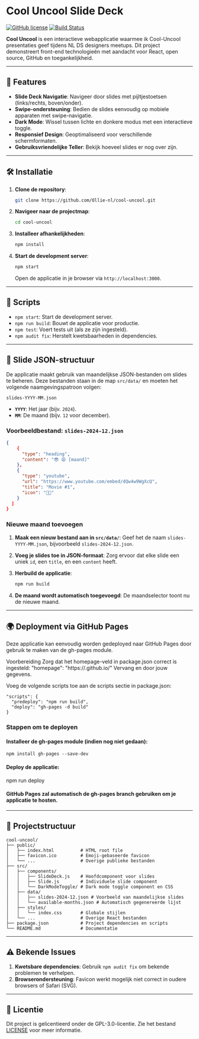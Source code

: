 # Cool Uncool Slide Deck

[![GitHub license](https://img.shields.io/badge/license-MIT-blue.svg)](https://github.com/Ollie-nl/cool-uncool/blob/main/LICENSE)
[![Build Status](https://img.shields.io/badge/build-passing-brightgreen)]()

**Cool Uncool** is een interactieve webapplicatie waarmee ik Cool-Uncool presentaties geef tijdens NL DS designers meetups. Dit project demonstreert front-end technologieën met aandacht voor React, open source, GitHub en toegankelijkheid.

---

## 🚀 **Features**

- **Slide Deck Navigatie**: Navigeer door slides met pijltjestoetsen (links/rechts, boven/onder).
- **Swipe-ondersteuning**: Bedien de slides eenvoudig op mobiele apparaten met swipe-navigatie.
- **Dark Mode**: Wissel tussen lichte en donkere modus met een interactieve toggle.
- **Responsief Design**: Geoptimaliseerd voor verschillende schermformaten.
- **Gebruiksvriendelijke Teller**: Bekijk hoeveel slides er nog over zijn.

---

## 🛠️ **Installatie**

1. **Clone de repository**:
   ```bash
   git clone https://github.com/Ollie-nl/cool-uncool.git
   ```
2. **Navigeer naar de projectmap**:
   ```bash
   cd cool-uncool
   ```
3. **Installeer afhankelijkheden**:
   ```bash
   npm install
   ```
4. **Start de development server**:
   ```bash
   npm start
   ```
   Open de applicatie in je browser via `http://localhost:3000`.

---

## 🔧 **Scripts**

- `npm start`: Start de development server.
- `npm run build`: Bouwt de applicatie voor productie.
- `npm test`: Voert tests uit (als ze zijn ingesteld).
- `npm audit fix`: Herstelt kwetsbaarheden in dependencies.

---

## 📂 **Slide JSON-structuur**

De applicatie maakt gebruik van maandelijkse JSON-bestanden om slides te beheren. Deze bestanden staan in de map `src/data/` en moeten het volgende naamgevingspatroon volgen:

```
slides-YYYY-MM.json
```

- **`YYYY`**: Het jaar (bijv. `2024`).
- **`MM`**: De maand (bijv. `12` voor december).

### Voorbeeldbestand: `slides-2024-12.json`

```json
{
    {
      "type": "heading",
      "content": "😎 😩 [maand]"
    },
    {
      "type": "youtube",
      "url": "https://www.youtube.com/embed/dQw4w9WgXcQ",
      "title": "Movie #1",
      "icon": "💃🏻"
    }
  ]
}
```

### Nieuwe maand toevoegen

1. **Maak een nieuw bestand aan in `src/data/`**:
   Geef het de naam `slides-YYYY-MM.json`, bijvoorbeeld `slides-2024-12.json`.

2. **Voeg je slides toe in JSON-formaat**:
   Zorg ervoor dat elke slide een uniek `id`, een `title`, en een `content` heeft.

3. **Herbuild de applicatie**:

   ```bash
   npm run build
   ```

4. **De maand wordt automatisch toegevoegd**:
   De maandselector toont nu de nieuwe maand.

---

## 🌍 Deployment via GitHub Pages

Deze applicatie kan eenvoudig worden gedeployed naar GitHub Pages door gebruik te maken van de gh-pages module.

Voorbereiding
Zorg dat het homepage-veld in package.json correct is ingesteld:
"homepage": "https://<JOUW-GITHUB-GEBRUIKERSNAAM>.github.io/<REPO-NAAM>"
Vervang <JOUW-GITHUB-GEBRUIKERSNAAM> en <REPO-NAAM> door jouw gegevens.

Voeg de volgende scripts toe aan de scripts sectie in package.json:

```
"scripts": {
  "predeploy": "npm run build",
  "deploy": "gh-pages -d build"
}
```

### Stappen om te deployen

#### Installeer de gh-pages module (indien nog niet gedaan):

```
npm install gh-pages --save-dev
```

#### Deploy de applicatie:

npm run deploy

#### GitHub Pages zal automatisch de gh-pages branch gebruiken om je applicatie te hosten.

---

## 📂 **Projectstructuur**

```
cool-uncool/
├── public/
│   ├── index.html          # HTML root file
│   ├── favicon.ico         # Emoji-gebaseerde favicon
│   └── ...                 # Overige publieke bestanden
├── src/
│   ├── components/
│   │   ├── SlideDeck.js    # Hoofdcomponent voor slides
│   │   ├── Slide.js        # Individuele slide component
│   │   └── DarkModeToggle/ # Dark mode toggle component en CSS
│   ├── data/
│   │   ├── slides-2024-12.json # Voorbeeld van maandelijkse slides
│   │   └── available-months.json # Automatisch gegenereerde lijst
│   ├── styles/
│   │   └── index.css       # Globale stijlen
│   └── ...                 # Overige React bestanden
├── package.json            # Project dependencies en scripts
└── README.md               # Documentatie
```

---

## ⚠️ **Bekende Issues**

1. **Kwetsbare dependencies**:
   Gebruik `npm audit fix` om bekende problemen te verhelpen.
2. **Browserondersteuning**:
   Favicon werkt mogelijk niet correct in oudere browsers of Safari (SVG).

---

## 📜 **Licentie**

Dit project is gelicentieerd onder de GPL-3.0-licentie. Zie het bestand [LICENSE](https://github.com/Ollie-nl/cool-uncool/blob/main/LICENSE) voor meer informatie.
